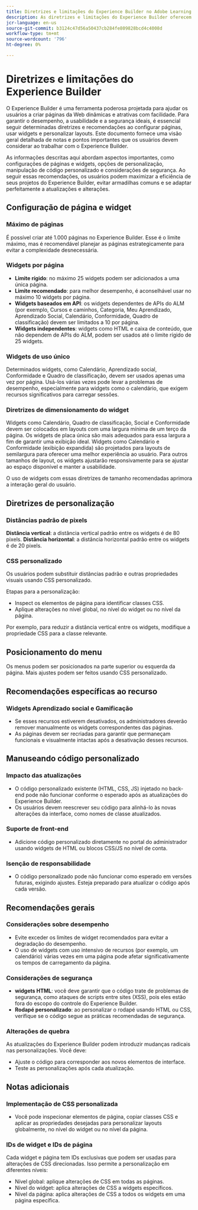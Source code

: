 ```yaml
---
title: Diretrizes e limitações do Experience Builder no Adobe Learning Manager
description: As diretrizes e limitações do Experience Builder oferecem sugestões personalizadas de cursos e conteúdo aos alunos usando algoritmos acionados por IA.
jcr-language: en-us
source-git-commit: b3124c47d56a50437cb284fe809828bcd4c4008d
workflow-type: tm+mt
source-wordcount: '796'
ht-degree: 0%

---
```



# Diretrizes e limitações do Experience Builder

O Experience Builder é uma ferramenta poderosa projetada para ajudar os usuários a criar páginas da Web dinâmicas e atrativas com facilidade. Para garantir o desempenho, a usabilidade e a segurança ideais, é essencial seguir determinadas diretrizes e recomendações ao configurar páginas, usar widgets e personalizar layouts. Este documento fornece uma visão geral detalhada de notas e pontos importantes que os usuários devem considerar ao trabalhar com o Experience Builder.

As informações descritas aqui abordam aspectos importantes, como configurações de páginas e widgets, opções de personalização, manipulação de código personalizado e considerações de segurança. Ao seguir essas recomendações, os usuários podem maximizar a eficiência de seus projetos do Experience Builder, evitar armadilhas comuns e se adaptar perfeitamente a atualizações e alterações.

## Configuração de página e widget

### Máximo de páginas

É possível criar até 1.000 páginas no Experience Builder. Esse é o limite máximo, mas é recomendável planejar as páginas estrategicamente para evitar a complexidade desnecessária.

### Widgets por página

* **Limite rígido**: no máximo 25 widgets podem ser adicionados a uma única página.
* **Limite recomendado**: para melhor desempenho, é aconselhável usar no máximo 10 widgets por página.
* **Widgets baseados em API**: os widgets dependentes de APIs do ALM (por exemplo, Cursos e caminhos, Categoria, Meu Aprendizado, Aprendizado Social, Calendário, Conformidade, Quadro de classificação) devem ser limitados a 10 por página.
* **Widgets independentes**: widgets como HTML e caixa de conteúdo, que não dependem de APIs do ALM, podem ser usados até o limite rígido de 25 widgets.

### Widgets de uso único

Determinados widgets, como Calendário, Aprendizado social, Conformidade e Quadro de classificação, devem ser usados apenas uma vez por página. Usá-los várias vezes pode levar a problemas de desempenho, especialmente para widgets como o calendário, que exigem recursos significativos para carregar sessões.

### Diretrizes de dimensionamento do widget

Widgets como Calendário, Quadro de classificação, Social e Conformidade devem ser colocados em layouts com uma largura mínima de um terço da página. Os widgets de placa única são mais adequados para essa largura a fim de garantir uma exibição ideal. Widgets como Calendário e Conformidade (exibição expandida) são projetados para layouts de semilargura para oferecer uma melhor experiência ao usuário. Para outros tamanhos de layout, os widgets ajustarão responsivamente para se ajustar ao espaço disponível e manter a usabilidade.

O uso de widgets com essas diretrizes de tamanho recomendadas aprimora a interação geral do usuário.

## Diretrizes de personalização

### Distâncias padrão de pixels

**Distância vertical**: a distância vertical padrão entre os widgets é de 80 pixels.
**Distância horizontal**: a distância horizontal padrão entre os widgets é de 20 pixels.

### CSS personalizado

Os usuários podem substituir distâncias padrão e outras propriedades visuais usando CSS personalizado.

Etapas para a personalização:

* Inspect os elementos de página para identificar classes CSS.
* Aplique alterações no nível global, no nível do widget ou no nível da página.

Por exemplo, para reduzir a distância vertical entre os widgets, modifique a propriedade CSS para a classe relevante.

## Posicionamento do menu

Os menus podem ser posicionados na parte superior ou esquerda da página. Mais ajustes podem ser feitos usando CSS personalizado.

## Recomendações específicas ao recurso

### Widgets Aprendizado social e Gamificação

* Se esses recursos estiverem desativados, os administradores deverão remover manualmente os widgets correspondentes das páginas.
* As páginas devem ser recriadas para garantir que permaneçam funcionais e visualmente intactas após a desativação desses recursos.

## Manuseando código personalizado

### Impacto das atualizações

* O código personalizado existente (HTML, CSS, JS) injetado no back-end pode não funcionar conforme o esperado após as atualizações do Experience Builder.
* Os usuários devem reescrever seu código para alinhá-lo às novas alterações da interface, como nomes de classe atualizados.

### Suporte de front-end

* Adicione código personalizado diretamente no portal do administrador usando widgets de HTML ou blocos CSS/JS no nível de conta.

### Isenção de responsabilidade

* O código personalizado pode não funcionar como esperado em versões futuras, exigindo ajustes. Esteja preparado para atualizar o código após cada versão.

## Recomendações gerais

### Considerações sobre desempenho

* Evite exceder os limites de widget recomendados para evitar a degradação do desempenho.
* O uso de widgets com uso intensivo de recursos (por exemplo, um calendário) várias vezes em uma página pode afetar significativamente os tempos de carregamento da página.

### Considerações de segurança

* **widgets HTML**: você deve garantir que o código trate de problemas de segurança, como ataques de scripts entre sites (XSS), pois eles estão fora do escopo do controle do Experience Builder.
* **Rodapé personalizado**: ao personalizar o rodapé usando HTML ou CSS, verifique se o código segue as práticas recomendadas de segurança.

### Alterações de quebra

As atualizações do Experience Builder podem introduzir mudanças radicais nas personalizações. Você deve:

* Ajuste o código para corresponder aos novos elementos de interface.
* Teste as personalizações após cada atualização.

## Notas adicionais

### Implementação de CSS personalizada

* Você pode inspecionar elementos de página, copiar classes CSS e aplicar as propriedades desejadas para personalizar layouts globalmente, no nível do widget ou no nível da página.

### IDs de widget e IDs de página

Cada widget e página tem IDs exclusivas que podem ser usadas para alterações de CSS direcionadas. Isso permite a personalização em diferentes níveis:

* Nível global: aplique alterações de CSS em todas as páginas.
* Nível do widget: aplica alterações de CSS a widgets específicos.
* Nível da página: aplica alterações de CSS a todos os widgets em uma página específica.










